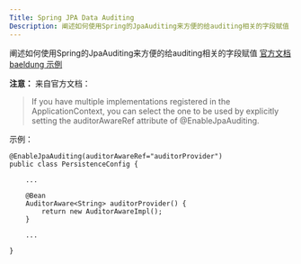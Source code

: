 ```yaml
---
Title: Spring JPA Data Auditing
Description: 阐述如何使用Spring的JpaAuditing来方便的给auditing相关的字段赋值
---
```

阐述如何使用Spring的JpaAuditing来方便的给auditing相关的字段赋值
[官方文档](http://docs.spring.io/spring-data/jpa/docs/1.10.4.RELEASE/reference/html/#auditing)
[baeldung 示例](http://www.baeldung.com/database-auditing-jpa)

**注意：**
来自官方文档：
> If you have multiple implementations registered in the ApplicationContext, you can select the one to be used by explicitly setting the auditorAwareRef attribute of @EnableJpaAuditing.

示例：

```
@EnableJpaAuditing(auditorAwareRef="auditorProvider")
public class PersistenceConfig {
     
    ...
     
    @Bean
    AuditorAware<String> auditorProvider() {
        return new AuditorAwareImpl();
    }
     
    ...
     
}
```
